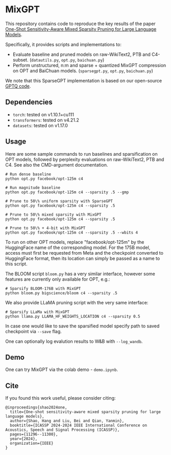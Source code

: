 # MixGPT

This repository contains code to reproduce the key results of the paper [One-Shot Sensitivity-Aware Mixed Sparsity Pruning for Large Language Models](https://arxiv.org/abs/2310.09499).

Specifically, it provides scripts and implementations to:

* Evaluate baseline and pruned models on raw-WikiText2, PTB and C4-subset. (`datautils.py`, `opt.py`, `baichuan.py`) 
* Perform unstructured, n:m and sparse + quantized MixGPT compression on OPT and BaiChuan models. (`sparsegpt.py`, `opt.py`, `baichuan.py`)

We note that this SparseGPT implementation is based on our open-source [GPTQ code](https://github.com/IST-DASLab/gptq). 

## Dependencies

* `torch`: tested on v1.10.1+cu111
* `transformers`: tested on v4.21.2
* `datasets`: tested on v1.17.0

## Usage

Here are some sample commands to run baselines and sparsification on OPT models, followed by perplexity evaluations on raw-WikiText2, PTB and C4.
See also the CMD-argument documentation.

```
# Run dense baseline
python opt.py facebook/opt-125m c4

# Run magnitude baseline
python opt.py facebook/opt-125m c4 --sparsity .5 --gmp

# Prune to 50\% uniform sparsity with SparseGPT
python opt.py facebook/opt-125m c4 --sparsity .5

# Prune to 50\% mixed sparsity with MixGPT
python opt.py facebook/opt-125m c4 --sparsity .5

# Prune to 50\% + 4-bit with MixGPT
python opt.py facebook/opt-125m c4 --sparsity .5 --wbits 4
```

To run on other OPT models, replace "facebook/opt-125m" by the HuggingFace name of the corresponding model.
For the 175B model, access must first be requested from Meta and the checkpoint converted to HuggingFace format, then its location can simply be passed as a name to this script.

The BLOOM script `bloom.py` has a very similar interface, however some features are currently only available for OPT, e.g.:

```
# Sparsify BLOOM-176B with MixGPT
python bloom.py bigscience/bloom c4 --sparsity .5
```

We also provide LLaMA pruning script with the very same interface:

```
# Sparsify LLaMa with MixGPT
python llama.py LLAMA_HF_WEIGHTS_LOCATION c4 --sparsity 0.5
```

In case one would like to save the sparsified model specify path to saved checkpoint via  `--save` flag.

One can optionally log evalution results to W&B with `--log_wandb`. 

## Demo

One can try MixGPT via the colab demo - `demo.ipynb`. 

## Cite

If you found this work useful, please consider citing:

```
@inproceedings{shao2024one,
  title={One-shot sensitivity-aware mixed sparsity pruning for large language models},
  author={Shao, Hang and Liu, Bei and Qian, Yanmin},
  booktitle={ICASSP 2024-2024 IEEE International Conference on Acoustics, Speech and Signal Processing (ICASSP)},
  pages={11296--11300},
  year={2024},
  organization={IEEE}
}
```
